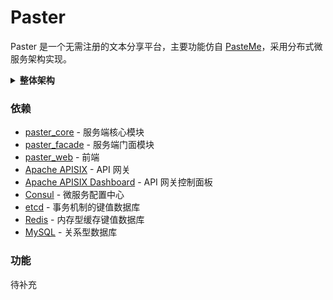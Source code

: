 # Paster

Paster 是一个无需注册的文本分享平台，主要功能仿自 [PasteMe](https://github.com/LucienShui/PasteMe)，采用分布式微服务架构实现。

<details><summary><b>整体架构</b></summary>
<img src="https://user-images.githubusercontent.com/44798266/132948133-4d335cf5-81a0-4eae-9a0f-3616c747414f.jpg"></img>
</details>

### 依赖

- [paster_core](https://github.com/ameidance/paster_core) - 服务端核心模块
- [paster_facade](https://github.com/ameidance/paster_facade) - 服务端门面模块
- [paster_web](https://github.com/ameidance/paster_web) - 前端
- [Apache APISIX](https://github.com/apache/apisix) - API 网关
- [Apache APISIX Dashboard](https://github.com/apache/apisix-dashboard) - API 网关控制面板
- [Consul](https://github.com/hashicorp/consul) - 微服务配置中心
- [etcd](https://github.com/etcd-io/etcd) - 事务机制的键值数据库
- [Redis](https://github.com/redis/redis) - 内存型缓存键值数据库
- [MySQL](https://www.mysql.com/) - 关系型数据库

### 功能

待补充
